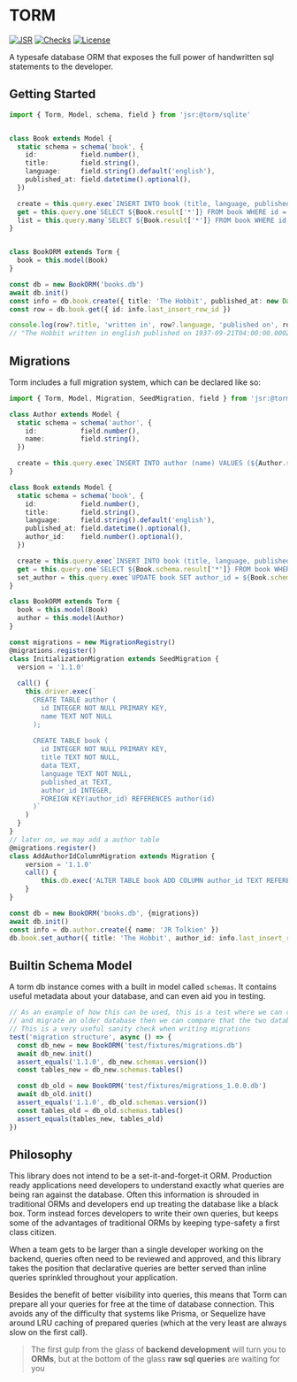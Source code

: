 # TORM
[![JSR](https://jsr.io/badges/@torm/sqlite)](https://jsr.io/@torm/sqlite)
[![Checks](https://github.com/andykais/torm/actions/workflows/ci.yml/badge.svg)](https://github.com/andykais/torm/actions/workflows/ci.yml)
[![License](https://img.shields.io/github/license/andykais/torm)](https://github.com/andykais/torm/blob/master/LICENSE)

A typesafe database ORM that exposes the full power of handwritten sql statements to the developer.


## Getting Started
```ts
import { Torm, Model, schema, field } from 'jsr:@torm/sqlite'


class Book extends Model {
  static schema = schema('book', {
    id:           field.number(),
    title:        field.string(),
    language:     field.string().default('english'),
    published_at: field.datetime().optional(),
  })

  create = this.query.exec`INSERT INTO book (title, language, published_at) VALUES (${[Book.schema.params.title, Book.params.language, Book.params.published_at]})`
  get = this.query.one`SELECT ${Book.result['*']} FROM book WHERE id = ${Book.schema.params.id}`
  list = this.query.many`SELECT ${Book.result['*']} FROM book WHERE id = ${Book.schema.params.id}`
}


class BookORM extends Torm {
  book = this.model(Book)
}

const db = new BookORM('books.db')
await db.init()
const info = db.book.create({ title: 'The Hobbit', published_at: new Date('September 21, 1937') })
const row = db.book.get({ id: info.last_insert_row_id })

console.log(row?.title, 'written in', row?.language, 'published on', row?.published_at)
// "The Hobbit written in english published on 1937-09-21T04:00:00.000Z"
```


## Migrations
Torm includes a full migration system, which can be declared like so:
```ts
import { Torm, Model, Migration, SeedMigration, field } from 'jsr:@torm/sqlite'

class Author extends Model {
  static schema = schema('author', {
    id:           field.number(),
    name:         field.string(),
  })

  create = this.query.exec`INSERT INTO author (name) VALUES (${Author.schema.params.name})`
}

class Book extends Model {
  static schema = schema('book', {
    id:           field.number(),
    title:        field.string(),
    language:     field.string().default('english'),
    published_at: field.datetime().optional(),
    author_id:    field.number().optional(),
  })

  create = this.query.exec`INSERT INTO book (title, language, published_at, author_id) VALUES (${[Book.schema.params.title, Book.schema.params.language, Book.schema.params.published_at, Book.schema.params.author_id]})`
  get = this.query.one`SELECT ${Book.schema.result['*']} FROM book WHERE id = ${Book.schema.params.id}`
  set_author = this.query.exec`UPDATE book SET author_id = ${Book.schema.params.author_id} WHERE title = ${Book.schema.params.title}`
}

class BookORM extends Torm {
  book = this.model(Book)
  author = this.model(Author)
}

const migrations = new MigrationRegistry()
@migrations.register()
class InitializationMigration extends SeedMigration {
  version = '1.1.0'
  
  call() {
    this.driver.exec(`
      CREATE TABLE author (
        id INTEGER NOT NULL PRIMARY KEY,
        name TEXT NOT NULL
      );
  
      CREATE TABLE book (
        id INTEGER NOT NULL PRIMARY KEY,
        title TEXT NOT NULL,
        data TEXT,
        language TEXT NOT NULL,
        published_at TEXT,
        author_id INTEGER,
        FOREIGN KEY(author_id) REFERENCES author(id)
      )`
    )
  }
}
// later on, we may add a author table
@migrations.register()
class AddAuthorIdColumnMigration extends Migration {
    version = '1.1.0'
    call() {
        this.db.exec('ALTER TABLE book ADD COLUMN author_id TEXT REFERENCES author_id(id)')
    }
}

const db = new BookORM('books.db', {migrations})
await db.init()
const info = db.author.create({ name: 'JR Tolkien' })
db.book.set_author({ title: 'The Hobbit', author_id: info.last_insert_row_id })
```

## Builtin Schema Model
A torm db instance comes with a built in model called `schemas`. It contains useful metadata about your database, and can even aid you in testing.
```ts
// As an example of how this can be used, this is a test where we can create a fresh database,
// and migrate an older database then we can compare that the two databases have identical table structures.
// This is a very useful sanity check when writing migrations
test('migration structure', async () => {
  const db_new = new BookORM('test/fixtures/migrations.db')
  await db_new.init()
  assert_equals('1.1.0', db_new.schemas.version())
  const tables_new = db_new.schemas.tables()

  const db_old = new BookORM('test/fixtures/migrations_1.0.0.db')
  await db_old.init()
  assert_equals('1.1.0', db_old.schemas.version())
  const tables_old = db_old.schemas.tables()
  assert_equals(tables_new, tables_old)
})

```

## Philosophy
This library does not intend to be a set-it-and-forget-it ORM. Production ready applications need developers to understand exactly what queries are being ran against the database. Often this information is shrouded in traditional ORMs and developers end up treating the database like a black box. Torm instead forces developers to write their own queries, but keeps some of the advantages of traditional ORMs by keeping type-safety a first class citizen.

When a team gets to be larger than a single developer working on the backend, queries often need to be reviewed and approved, and this library takes the position that declarative queries are better served than inline queries sprinkled throughout your application.

Besides the benefit of better visibility into queries, this means that Torm can prepare all your queries for free at the time of database connection. This avoids any of the difficulty that systems like Prisma, or Sequelize have around LRU caching of prepared queries (which at the very least are always slow on the first call).

> The first gulp from the glass of **backend development** will turn you to **ORMs**, but at the bottom of the glass **raw sql queries** are waiting for you
